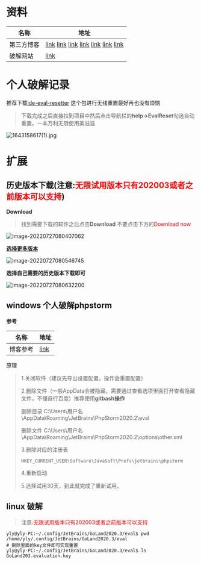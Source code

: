# 资料

| 名称       | 地址                                                         |
| ---------- | ------------------------------------------------------------ |
| 第三方博客 | [link](https://exception.site/) [link](http://web.52shizhan.cn/ide?k=phpstorm) [link](https://www.789zhao.com/blog/JG093W033ZAJ.HTML) [link](https://blog.alipay168.cn/index/detail/item/587.html) [link](https://www.mano100.cn/thread-1942-1-1.html)  [link](https://www.yuque.com/u30882/rx39g7/dhe52q)  [link](http://www.itmind.net/122142.html) |
| 破解网站   | [link](https://jetbra.in/ed66823c-d42c-4f85-bb2e-655591c2b748.html) |

# 个人破解记录

推荐下载[ide-eval-resetter](https://yaoliuyang.lanzoul.com/i9NKpz9mmib) 这个包进行无线重置最好再也没有烦恼

> 下载完成之后直接拉到项目中然后点击导航栏的**help->EvalReset**勾选自动重置，一本万利无限使用美滋滋

![1643158617(1).jpg](https://s2.loli.net/2022/01/26/YQqacPemiF5DVXZ.png)

# 扩展

## 历史版本下载(注意:<font color="red">无限试用版本只有202003或者之前版本可以支持</font>)

**Download**

> 找到需要下载的软件之后点击**Download** 不要点击下方的<font color='red'>Download now</font> 

![image-20220727080407062](https://yaoliuyang-blog-images.oss-cn-beijing.aliyuncs.com/blogImages/image-20220727080407062.png)

[**选择更多版本**](https://www.jetbrains.com.cn/en-us/phpstorm/download/other.html)

![image-20220727080546745](https://yaoliuyang-blog-images.oss-cn-beijing.aliyuncs.com/blogImages/image-20220727080546745.png)

**选择自己需要的历史版本下载即可**

![image-20220727080632200](https://yaoliuyang-blog-images.oss-cn-beijing.aliyuncs.com/blogImages/image-20220727080632200.png)

## windows 个人破解phpstorm

**参考**

| 名称     | 地址                                                         |
| -------- | ------------------------------------------------------------ |
| 博客参考 | [link](https://blog.alipay168.cn/index/detail/item/587.html) |

原理

> 1.关闭软件（建议先导出设置配置，操作会重置配置）
>
> 2.删除文件（一般AppData会被隐藏，需要通过查看选项里面打开查看隐藏文件，不懂自行百度）推荐使用**gitbash操作**
>
> 删除目录 C:\Users\用户名\AppData\Roaming\JetBrains\PhpStorm2020.2\eval
>
> 删除文件 C:\Users\用户名\AppData\Roaming\JetBrains\PhpStorm2020.2\options\other.xml
>
> 3.删除对应的注册表
>
> ``HKEY_CURRENT_USER\Software\JavaSoft\Prefs\jetbrains\phpstorm``
>
> 4.重新启动
>
> 5.选择试用30天，到此就完成了重新试用。

## linux 破解

> 注意:<font color="red">无限试用版本只有202003或者之前版本可以支持</font>

```shell
yly@yly-PC:~/.config/JetBrains/GoLand2020.3/eval$ pwd   /home/yly/.config/JetBrains/GoLand2020.3/eval
# 删除里面的key文件即可实现重置
yly@yly-PC:~/.config/JetBrains/GoLand2020.3/eval$ ls GoLand203.evaluation.key
```

